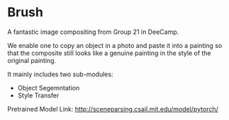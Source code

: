 # Brush
A fantastic image compositing from Group 21 in DeeCamp.

We enable one to copy an object in a photo and paste it into a painting so that the composite still looks like a genuine painting in the style of the original painting.

It mainly includes two sub-modules:
- Object Segemntation
- Style Transfer

Pretrained Model Link:
http://sceneparsing.csail.mit.edu/model/pytorch/